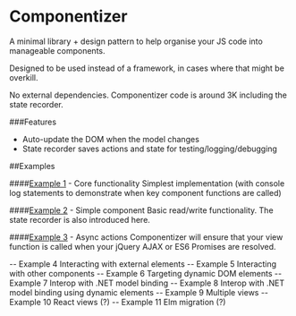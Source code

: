 Componentizer
=============

A minimal library + design pattern to help organise your JS code into manageable components.

Designed to be used instead of a framework, in cases where that might be overkill.

No external dependencies. Componentizer code is around 3K including the state recorder.

###Features
- Auto-update the DOM when the model changes
- State recorder saves actions and state for testing/logging/debugging


##Examples

####[Example 1](/example1) - Core functionality
Simplest implementation (with console log statements to demonstrate when key component functions are called)

####[Example 2](/example1) - Simple component
Basic read/write functionality. The state recorder is also introduced here.

####[Example 3](/example3) - Async actions
Componentizer will ensure that your view function is called when your jQuery AJAX or ES6 Promises are resolved.

-- Example 4 Interacting with external elements
-- Example 5 Interacting with other components
-- Example 6 Targeting dynamic DOM elements
-- Example 7 Interop with .NET model binding
-- Example 8 Interop with .NET model binding using dynamic elements
-- Example 9 Multiple views
-- Example 10 React views (?)
-- Example 11 Elm migration (?)